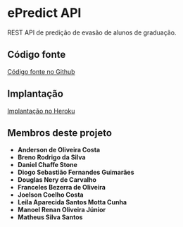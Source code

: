 # ePredict API

REST API de predição de evasão de alunos de graduação.

## Código fonte

[Código fonte no Github](https://github.com/andersontchuy/epredictapi)

## Implantação

[Implantação no Heroku](http://epredictapi.herokuapp.com/)

## Membros deste projeto

* **Anderson de Oliveira Costa**
* **Breno Rodrigo da Silva**
* **Daniel Chaffe Stone**
* **Diogo Sebastião Fernandes Guimarães**
* **Douglas Nery de Carvalho**
* **Franceles Bezerra de Oliveira**
* **Joelson Coelho Costa**
* **Leila Aparecida Santos Motta Cunha**
* **Manoel Renan Oliveira Júnior**
* **Matheus Silva Santos**
